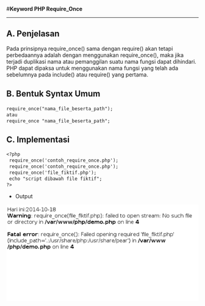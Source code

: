 #**Keyword PHP Require_Once**
***

## **A. Penjelasan**

Pada prinsipnya require_once() sama dengan require() akan tetapi perbedaannya adalah dengan menggunakan require_once(), maka jika terjadi duplikasi nama atau pemanggilan suatu nama fungsi dapat dihindari. PHP dapat dipaksa untuk menggunakan nama fungsi yang telah ada sebelumnya pada include() atau require() yang pertama.

## **B. Bentuk Syntax Umum**

	require_once("nama_file_beserta_path");  
	atau  
	require_once "nama_file_beserta_path";  

       
## **C. Implementasi**

	<?php   
	 require_once('contoh_require_once.php');   
	 require_once('contoh_require_once.php');   
	 require_once('file_fiktif.php');   
	 echo "script dibawah file fiktif";  
	?>  
	
* Output

![Screenshot](img/require_once.PNG) 

    
